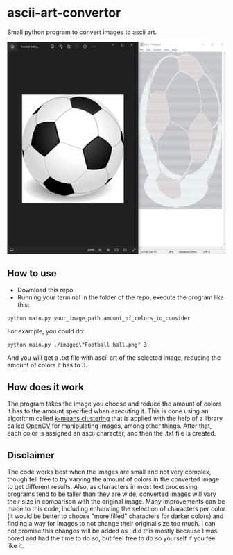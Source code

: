 # ascii-art-convertor
Small python program to convert images to ascii art.

![image](images/Demonstration.png)

## How to use

* Download this repo.
* Running your terminal in the folder of the repo, execute the program like this:
```
python main.py your_image_path amount_of_colors_to_consider
```
For example, you could do:
```
python main.py ./images\"Football ball.png" 3
```
And you will get a .txt file with ascii art of the selected image, reducing the amount of colors it has to 3.

## How does it work

The program takes the image you choose and reduce the amount of colors it has to the amount specified when executing it. This is done using an algorithm called [k-means clustering](https://en.wikipedia.org/wiki/K-means_clustering) that is applied with the help of a library called [OpenCV](https://docs.opencv.org/3.4/index.html) for manipulating images, among other things. After that, each color is assigned an ascii character, and then the .txt file is created.

## Disclaimer

The code works best when the images are small and not very complex, though fell free to try varying the amount of colors in the converted image to get different results. Also, as characters in most text processing programs tend to be taller than they are wide, converted images will vary their size in comparison with the original image.
Many improvements can be made to this code, including enhancing the selection of characters per color (it would be better to choose "more filled" characters for darker colors) and finding a way for images to not change their original size too much. I can not promise this changes will be added as I did this mostly because I was bored and had the time to do so, but feel free to do so yourself if you feel like it.
